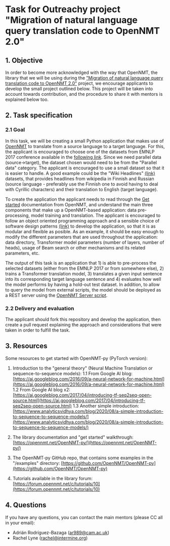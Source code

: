 # Task for Outreachy project "Migration of natural language query translation code to OpenNMT 2.0"

## 1. Objective

In order to become more acknowledged with the way that OpenNMT, the library that we will be using during the ["Migration of natural language query translation code to OpenNMT 2.0"](https://www.outreachy.org/outreachy-may-2021-internship-round/communities/intermine/#migration-of-natural-language-query-translation-co) project, we encourage applicants to develop the small project outlined below. This project will be taken into account towards contribution, and the procedure to share it with mentors is explained below too.

## 2. Task specification

### 2.1 Goal

In this task, we will be creating a small Python application that makes use of [OpenNMT](https://opennmt.net/OpenNMT-py/index.html) to translate from a source language to a target language. For this, the applicant is encouraged to choose one of the datasets from EMNLP 2017 conference available in the [following link](http://www.statmt.org/wmt17/translation-task.html#download). Since we need parallel data (source->target), the dataset chosen would need to be from the "Parallel data" category. The applicant is encouraged to use a small dataset so that it is easier to handle. A good example could be the "Wiki Headlines" [(link)](http://www.statmt.org/wmt15/wiki-titles.tgz) datasets, that provides headlines from wikipedia in Finnish and Russian (source language - preferably use the Finnish one to avoid having to deal with Cyrillic characters) and their translation to English (target language).

To create the application the applicant needs to read through the [Get started](https://opennmt.net/OpenNMT-py/examples/Translation.html) documentation from OpenNMT, and understand the main three components that make up a OpenNMT-based application: data pre-processing, model training and translation. The applicant is encouraged to follow an object oriented programming approach and a sensible choice of software design patterns [(link)](https://www.oodesign.com/) to develop the application, so that it is as modular and flexible as posible. As an example, it should be easy enough to modify the different parameters that are used throughout the application: data directory, Transformer model parameters (number of layers, number of heads), usage of Beam search or other mechanisms and its related parameters, etc.

The output of this task is an application that 1) is able to pre-process the selected datasets (either from the EMNLP 2017 or from somewhere else), 2) trains a Transformer translation model, 3) translates a given input sentence into its corresponding target language sentence and 4) evaluates how well the model performs by having a hold-out test dataset. In addition, to allow to query the model from external scripts, the model should be deployed as a REST server using the [OpenNMT Server script](https://opennmt.net/OpenNMT-py/options/server.html).

### 2.2 Delivery and evaluation

The applicant should fork this repository and develop the application, then create a pull request explaining the approach and considerations that were taken in order to fulfill the task.

## 3. Resources

Some resources to get started with OpenNMT-py (PyTorch version):

1. Introduction to the "general theory" (Neural Machine Translation or sequence-to-sequence models):
1.1 From Google AI blog: [https://ai.googleblog.com/2016/09/a-neural-network-for-machine.html](https://ai.googleblog.com/2016/09/a-neural-network-for-machine.html)
1.2 From Google AI blog x2: [https://ai.googleblog.com/2017/04/introducing-tf-seq2seq-open-source.html](https://ai.googleblog.com/2017/04/introducing-tf-seq2seq-open-source.html)
1.3 Another simple introduction: [https://www.analyticsvidhya.com/blog/2020/08/a-simple-introduction-to-sequence-to-sequence-models/](https://www.analyticsvidhya.com/blog/2020/08/a-simple-introduction-to-sequence-to-sequence-models/)

2. The library documentation and "get started" walkthrough: [https://opennmt.net/OpenNMT-py/](https://opennmt.net/OpenNMT-py/)

3. The OpenNMT-py GitHub repo, that contains some examples in the "/examples" directory: [https://github.com/OpenNMT/OpenNMT-py](https://github.com/OpenNMT/OpenNMT-py)

4. Tutorials available in the library forum: [https://forum.opennmt.net/c/tutorials/10](https://forum.opennmt.net/c/tutorials/10)

## 4. Questions

If you have any questions, you can contact the main mentors (please CC all in your email):
- Adrián Rodríguez-Bazaga (ar989@cam.ac.uk)
- Rachel Lyne (rachel@intermine.org)




